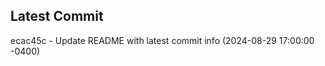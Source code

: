 
## Latest Commit
ecac45c - Update README with latest commit info (2024-08-29 17:00:00 -0400) <Yunxi-Zhou>
